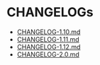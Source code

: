 # CHANGELOGs

- [CHANGELOG-1.10.md](./CHANGELOG-1.10.md)
- [CHANGELOG-1.11.md](./CHANGELOG-1.11.md)
- [CHANGELOG-1.12.md](./CHANGELOG-1.12.md)
- [CHANGELOG-2.0.md](./CHANGELOG-2.0.md)
